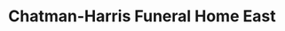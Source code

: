 ---
title: "Chatman-Harris Funeral Home East"
url: /baltimore/chatman-harris-funeral-home-east/
shop: funeral directors
---